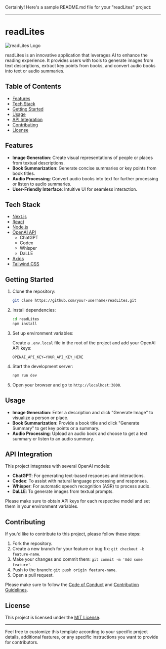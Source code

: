 Certainly! Here's a sample README.md file for your "readLites" project:

---

# readLites

![readLites Logo](./public/logo.png)

readLites is an innovative application that leverages AI to enhance the reading experience. It provides users with tools to generate images from text descriptions, extract key points from books, and convert audio books into text or audio summaries.

## Table of Contents

- [Features](#features)
- [Tech Stack](#tech-stack)
- [Getting Started](#getting-started)
- [Usage](#usage)
- [API Integration](#api-integration)
- [Contributing](#contributing)
- [License](#license)

## Features

- **Image Generation**: Create visual representations of people or places from textual descriptions.
- **Book Summarization**: Generate concise summaries or key points from book titles.
- **Audio Processing**: Convert audio books into text for further processing or listen to audio summaries.
- **User-Friendly Interface**: Intuitive UI for seamless interaction.

## Tech Stack

- [Next.js](https://nextjs.org/)
- [React](https://reactjs.org/)
- [Node.js](https://nodejs.org/)
- [OpenAI API](https://platform.openai.com/)
  - ChatGPT
  - Codex
  - Whisper
  - DaLLE
- [Axios](https://axios-http.com/)
- [Tailwind CSS](https://tailwindcss.com/)

## Getting Started

1. Clone the repository:

   ```bash
   git clone https://github.com/your-username/readLites.git
   ```

2. Install dependencies:

   ```bash
   cd readLites
   npm install
   ```

3. Set up environment variables:
   
   Create a `.env.local` file in the root of the project and add your OpenAI API keys:

   ```env
   OPENAI_API_KEY=YOUR_API_KEY_HERE
   ```

4. Start the development server:

   ```bash
   npm run dev
   ```

5. Open your browser and go to `http://localhost:3000`.

## Usage

- **Image Generation**: Enter a description and click "Generate Image" to visualize a person or place.
- **Book Summarization**: Provide a book title and click "Generate Summary" to get key points or a summary.
- **Audio Processing**: Upload an audio book and choose to get a text summary or listen to an audio summary.

## API Integration

This project integrates with several OpenAI models:

- **ChatGPT**: For generating text-based responses and interactions.
- **Codex**: To assist with natural language processing and responses.
- **Whisper**: For automatic speech recognition (ASR) to process audio.
- **DaLLE**: To generate images from textual prompts.

Please make sure to obtain API keys for each respective model and set them in your environment variables.

## Contributing

If you'd like to contribute to this project, please follow these steps:

1. Fork the repository.
2. Create a new branch for your feature or bug fix: `git checkout -b feature-name`.
3. Make your changes and commit them: `git commit -m 'Add some feature'`.
4. Push to the branch: `git push origin feature-name`.
5. Open a pull request.

Please make sure to follow the [Code of Conduct](CODE_OF_CONDUCT.md) and [Contribution Guidelines](CONTRIBUTING.md).

## License

This project is licensed under the [MIT License](LICENSE).

---

Feel free to customize this template according to your specific project details, additional features, or any specific instructions you want to provide for contributors.